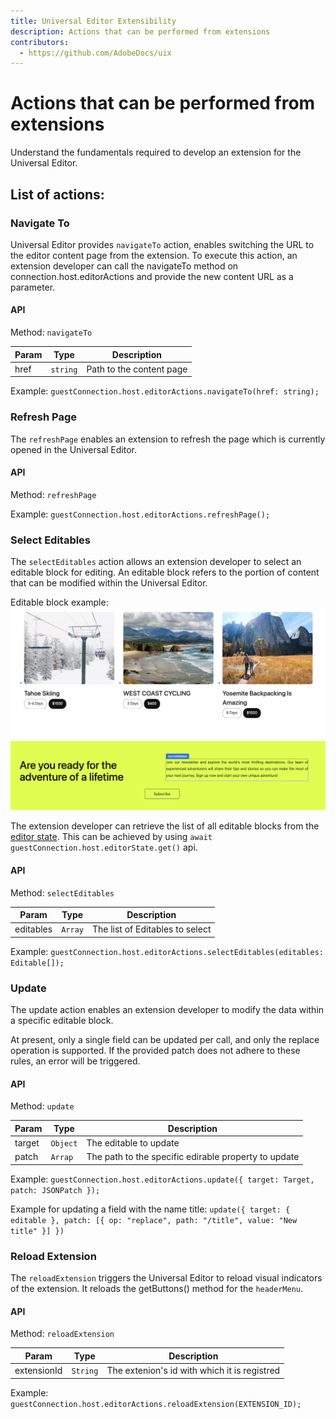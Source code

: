 ```yaml
---
title: Universal Editor Extensibility
description: Actions that can be performed from extensions
contributors:
  - https://github.com/AdobeDocs/uix
---
```


# Actions that can be performed from extensions

Understand the fundamentals required to develop an extension for the Universal Editor.

## List of actions:

### Navigate To

Universal Editor provides `navigateTo` action, enables switching the URL to the editor content page from the extension.
To execute this action, an extension developer can call the navigateTo method on connection.host.editorActions and provide the new content URL as a parameter.

#### API
Method: `navigateTo`

| Param      | Type     | Description                                                                                                                                                                                                                        |
|------------|----------|------------------------------------------------------------------------------------------------------------------------------------------------------------------------------------------------------------------------------------|
| href       | `string` | Path to the content page                                                                                                                                                                                                           |


Example: 
`guestConnection.host.editorActions.navigateTo(href: string);`

### Refresh Page

The `refreshPage` enables an extension to refresh the page which is currently opened in the Universal Editor.

#### API
Method: `refreshPage`

Example: `guestConnection.host.editorActions.refreshPage();`

### Select Editables
The `selectEditables` action allows an extension developer to select an editable block for editing. An editable block refers to the portion of content that can be modified within the Universal Editor.

Editable block example:
![editable-block-example.png](editable-block-example.png)

The extension developer can retrieve the list of all editable blocks from the [editor state](https://developer.adobe.com/uix/docs/services/aem-universal-editor/api/data/#editor-state). This can be achieved by using `await guestConnection.host.editorState.get()` api.

#### API

Method: `selectEditables`

| Param      | Type                | Description                     |
|------------|---------------------|---------------------------------|
| editables       | `Array` | The list of Editables to select |

Example: `guestConnection.host.editorActions.selectEditables(editables: Editable[]);`

### Update

The update action enables an extension developer to modify the data within a specific editable block.

At present, only a single field can be updated per call, and only the replace operation is supported. If the provided patch does not adhere to these rules, an error will be triggered.


#### API

Method: `update`

| Param      | Type     | Description                                          |
|------------|----------|------------------------------------------------------|
| target       | `Object` | The editable to update                               |
| patch       | `Arrap`  | The path to the specific edirable property to update |


Example:
`guestConnection.host.editorActions.update({ target: Target, patch: JSONPatch });`

Example for updating a field with the name title:
`update({ target: { editable }, patch: [{ op: "replace", path: "/title", value: "New title" }] })`


### Reload Extension

The `reloadExtension` triggers the Universal Editor to reload visual indicators of the extension. 
It reloads the getButtons() method for the `headerMenu`.

#### API

Method: `reloadExtension`

| Param      | Type     | Description                                          |
|------------|----------|------------------------------------------------------|
| extensionId | `String` | The extenion's id with which it is registred        |

Example: `guestConnection.host.editorActions.reloadExtension(EXTENSION_ID);`
